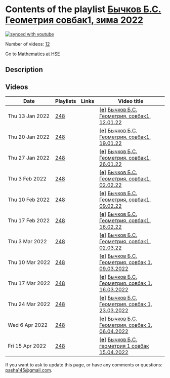 # Contents of the playlist [Бычков Б.С. Геометрия совбак1, зима 2022](https://www.youtube.com/playlist?list=PLq3E5oubNNoALdOVRjK2OVZY-jzSGkiL0)

[![synced with youtube](https://img.shields.io/github/last-commit/mathphysschool/mathphysschool.github.io/autoupdate1?label=synced%20with%20youtube)](https://github.com/mathphysschool/mathphysschool.github.io/commits/autoupdate1)

Number of videos: [12](#videos)

Go to [Mathematics at HSE](../README.md)

## Description



## Videos

|Date|Playlists|Links|Video title|
|---|---|---|---|
| Thu&nbsp;13&nbsp;Jan&nbsp;2022 | [248](../playlists/248 "Бычков Б.С. Геометрия совбак1, зима 2022") |  | [[**e**](https://studio.youtube.com/video/JxcNFndDup0/edit "Edit")] [Бычков Б.С. Геометрия, совбак1, 12.01.22](https://www.youtube.com/watch?v=JxcNFndDup0&list=PLq3E5oubNNoALdOVRjK2OVZY-jzSGkiL0) |
| Thu&nbsp;20&nbsp;Jan&nbsp;2022 | [248](../playlists/248 "Бычков Б.С. Геометрия совбак1, зима 2022") |  | [[**e**](https://studio.youtube.com/video/USgtsS4P068/edit "Edit")] [Бычков Б.С. Геометрия, совбак1, 19.01.22](https://www.youtube.com/watch?v=USgtsS4P068&list=PLq3E5oubNNoALdOVRjK2OVZY-jzSGkiL0) |
| Thu&nbsp;27&nbsp;Jan&nbsp;2022 | [248](../playlists/248 "Бычков Б.С. Геометрия совбак1, зима 2022") |  | [[**e**](https://studio.youtube.com/video/WyY6ZuYWgWQ/edit "Edit")] [Бычков Б.С. Геометрия, совбак1, 26.01.22](https://www.youtube.com/watch?v=WyY6ZuYWgWQ&list=PLq3E5oubNNoALdOVRjK2OVZY-jzSGkiL0) |
| Thu&nbsp;3&nbsp;Feb&nbsp;2022 | [248](../playlists/248 "Бычков Б.С. Геометрия совбак1, зима 2022") |  | [[**e**](https://studio.youtube.com/video/NV1HWlKB3qk/edit "Edit")] [Бычков Б.С.  Геометрия, совбак1.  02.02.22](https://www.youtube.com/watch?v=NV1HWlKB3qk&list=PLq3E5oubNNoALdOVRjK2OVZY-jzSGkiL0) |
| Thu&nbsp;10&nbsp;Feb&nbsp;2022 | [248](../playlists/248 "Бычков Б.С. Геометрия совбак1, зима 2022") |  | [[**e**](https://studio.youtube.com/video/2LyhRFjuHPI/edit "Edit")] [Бычков Б.С.  Геометрия, совбак1.  09.02.22](https://www.youtube.com/watch?v=2LyhRFjuHPI&list=PLq3E5oubNNoALdOVRjK2OVZY-jzSGkiL0) |
| Thu&nbsp;17&nbsp;Feb&nbsp;2022 | [248](../playlists/248 "Бычков Б.С. Геометрия совбак1, зима 2022") |  | [[**e**](https://studio.youtube.com/video/1afzGcDyEMM/edit "Edit")] [Бычков Б.С.  Геометрия, совбак1.  16.02.22](https://www.youtube.com/watch?v=1afzGcDyEMM&list=PLq3E5oubNNoALdOVRjK2OVZY-jzSGkiL0) |
| Thu&nbsp;3&nbsp;Mar&nbsp;2022 | [248](../playlists/248 "Бычков Б.С. Геометрия совбак1, зима 2022") |  | [[**e**](https://studio.youtube.com/video/U8iWc0RqOsA/edit "Edit")] [Бычков Б.С.  Геометрия, совбак1.  02.03.22](https://www.youtube.com/watch?v=U8iWc0RqOsA&list=PLq3E5oubNNoALdOVRjK2OVZY-jzSGkiL0) |
| Thu&nbsp;10&nbsp;Mar&nbsp;2022 | [248](../playlists/248 "Бычков Б.С. Геометрия совбак1, зима 2022") |  | [[**e**](https://studio.youtube.com/video/vGNnprX7Yfk/edit "Edit")] [Бычков Б.С. Геометрия, совбак 1.  09.03.2022](https://www.youtube.com/watch?v=vGNnprX7Yfk&list=PLq3E5oubNNoALdOVRjK2OVZY-jzSGkiL0) |
| Thu&nbsp;17&nbsp;Mar&nbsp;2022 | [248](../playlists/248 "Бычков Б.С. Геометрия совбак1, зима 2022") |  | [[**e**](https://studio.youtube.com/video/l6J_gWsZ9Jg/edit "Edit")] [Бычков Б.С. Геометрия.  совбак 1.  16.03.2022](https://www.youtube.com/watch?v=l6J_gWsZ9Jg&list=PLq3E5oubNNoALdOVRjK2OVZY-jzSGkiL0) |
| Thu&nbsp;24&nbsp;Mar&nbsp;2022 | [248](../playlists/248 "Бычков Б.С. Геометрия совбак1, зима 2022") |  | [[**e**](https://studio.youtube.com/video/gCuxPrQLmgg/edit "Edit")] [Бычков Б.С. Геометрия, совбак 1, 23.03.2022](https://www.youtube.com/watch?v=gCuxPrQLmgg&list=PLq3E5oubNNoALdOVRjK2OVZY-jzSGkiL0) |
| Wed&nbsp;6&nbsp;Apr&nbsp;2022 | [248](../playlists/248 "Бычков Б.С. Геометрия совбак1, зима 2022") |  | [[**e**](https://studio.youtube.com/video/07MkLYCb9OE/edit "Edit")] [Бычков Б.С. Геометрия, совбак 1. 06.04.2022](https://www.youtube.com/watch?v=07MkLYCb9OE&list=PLq3E5oubNNoALdOVRjK2OVZY-jzSGkiL0) |
| Fri&nbsp;15&nbsp;Apr&nbsp;2022 | [248](../playlists/248 "Бычков Б.С. Геометрия совбак1, зима 2022") |  | [[**e**](https://studio.youtube.com/video/Fa69BNFGe3U/edit "Edit")] [Бычков Б.С. геометрия 1 совбак 15.04.2022](https://www.youtube.com/watch?v=Fa69BNFGe3U&list=PLq3E5oubNNoALdOVRjK2OVZY-jzSGkiL0) |


 If you want to ask to update this page, or have any comments or questions: <pasha145@gmail.com>.